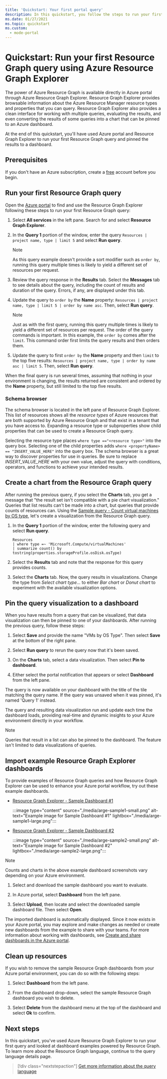 ```yaml
---
title: 'Quickstart: Your first portal query'
description: In this quickstart, you follow the steps to run your first query from Azure portal using Azure Resource Graph Explorer.
ms.date: 01/27/2021
ms.topic: quickstart
ms.custom:
  - mode-portal
---
```

# Quickstart: Run your first Resource Graph query using Azure Resource Graph Explorer

The power of Azure Resource Graph is available directly in Azure portal through Azure Resource Graph
Explorer. Resource Graph Explorer provides browsable information about the Azure Resource Manager
resource types and properties that you can query. Resource Graph Explorer also provides a clean
interface for working with multiple queries, evaluating the results, and even converting the results
of some queries into a chart that can be pinned to an Azure dashboard.

At the end of this quickstart, you'll have used Azure portal and Resource Graph Explorer to run your
first Resource Graph query and pinned the results to a dashboard.

## Prerequisites

If you don't have an Azure subscription, create a [free](https://azure.microsoft.com/free/) account
before you begin.

## Run your first Resource Graph query

Open the [Azure portal](https://portal.azure.com) to find and use the Resource Graph Explorer
following these steps to run your first Resource Graph query:

1. Select **All services** in the left pane. Search for and select **Resource Graph Explorer**.

1. In the **Query 1** portion of the window, enter the query
   `Resources | project name, type | limit 5` and select **Run query**.

   > [!NOTE]
   > As this query example doesn't provide a sort modifier such as `order by`, running this query
   > multiple times is likely to yield a different set of resources per request.

1. Review the query response in the **Results** tab. Select the **Messages** tab to see details
   about the query, including the count of results and duration of the query. Errors, if any, are
   displayed under this tab.

1. Update the query to `order by` the **Name** property:
   `Resources | project name, type | limit 5 | order by name asc`. Then, select **Run query**.

   > [!NOTE]
   > Just as with the first query, running this query multiple times is likely to yield a different
   > set of resources per request. The order of the query commands is important. In this example,
   > the `order by` comes after the `limit`. This command order first limits the query results and
   > then orders them.

1. Update the query to first `order by` the **Name** property and then `limit` to the top five
   results: `Resources | project name, type | order by name asc | limit 5`. Then, select **Run
   query**.

When the final query is run several times, assuming that nothing in your environment is changing,
the results returned are consistent and ordered by the **Name** property, but still limited to the
top five results.

### Schema browser

The schema browser is located in the left pane of Resource Graph Explorer. This list of resources
shows all the _resource types_ of Azure resources that are both supported by Azure Resource Graph
and that exist in a tenant that you have access to. Expanding a resource type or subproperties show
child properties that can be used to create a Resource Graph query.

Selecting the resource type places `where type =="<resource type>"` into the query box. Selecting
one of the child properties adds `where <propertyName> == "INSERT_VALUE_HERE"` into the query box.
The schema browser is a great way to discover properties for use in queries. Be sure to replace
_INSERT\_VALUE\_HERE_ with your own value, adjust the query with conditions, operators, and
functions to achieve your intended results.

## Create a chart from the Resource Graph query

After running the previous query, if you select the **Charts** tab, you get a message that "the
result set isn't compatible with a pie chart visualization." Queries that list results can't be made
into a chart, but queries that provide counts of resources can. Using the
[Sample query - Count virtual machines by OS type](./samples/starter.md#count-os), let's create a
visualization from the Resource Graph query.

1. In the **Query 1** portion of the window, enter the following query and select **Run query**.

   ```kusto
   Resources
   | where type =~ 'Microsoft.Compute/virtualMachines'
   | summarize count() by tostring(properties.storageProfile.osDisk.osType)
   ```

1. Select the **Results** tab and note that the response for this query provides counts.

1. Select the **Charts** tab. Now, the query results in visualizations. Change the type from _Select
   chart type..._ to either _Bar chart_ or _Donut chart_ to experiment with the available
   visualization options.

## Pin the query visualization to a dashboard

When you have results from a query that can be visualized, that data visualization can then be
pinned to one of your dashboards. After running the previous query, follow these steps:

1. Select **Save** and provide the name "VMs by OS Type". Then select **Save** at the bottom of the
   right pane.

1. Select **Run query** to rerun the query now that it's been saved.

1. On the **Charts** tab, select a data visualization. Then select **Pin to dashboard**.

1. Either select the portal notification that appears or select **Dashboard** from the left pane.

The query is now available on your dashboard with the title of the tile matching the query name. If
the query was unsaved when it was pinned, it's named 'Query 1' instead.

The query and resulting data visualization run and update each time the dashboard loads, providing
real-time and dynamic insights to your Azure environment directly in your workflow.

> [!NOTE]
> Queries that result in a list can also be pinned to the dashboard. The feature isn't limited to
> data visualizations of queries.

## Import example Resource Graph Explorer dashboards

To provide examples of Resource Graph queries and how Resource Graph Explorer can be used to enhance
your Azure portal workflow, try out these example dashboards.

- [Resource Graph Explorer - Sample Dashboard #1](https://github.com/Azure-Samples/Governance/blob/master/src/resource-graph/portal-dashboards/sample-1/resourcegraphexplorer-sample-1.json)

  :::image type="content" source="./media/arge-sample1-small.png" alt-text="Example image for Sample Dashboard #1" lightbox="./media/arge-sample1-large.png":::

- [Resource Graph Explorer - Sample Dashboard #2](https://github.com/Azure-Samples/Governance/blob/master/src/resource-graph/portal-dashboards/sample-2/resourcegraphexplorer-sample-2.json)

  :::image type="content" source="./media/arge-sample2-small.png" alt-text="Example image for Sample Dashboard #2" lightbox="./media/arge-sample2-large.png":::

> [!NOTE]
> Counts and charts in the above example dashboard screenshots vary depending on your Azure
> environment.

1. Select and download the sample dashboard you want to evaluate.

1. In Azure portal, select **Dashboard** from the left pane.

1. Select **Upload**, then locate and select the downloaded sample dashboard file. Then select
   **Open**.

The imported dashboard is automatically displayed. Since it now exists in your Azure portal, you may
explore and make changes as needed or create new dashboards from the example to share with your
teams. For more information about working with dashboards, see
[Create and share dashboards in the Azure portal](../../azure-portal/azure-portal-dashboards.md).

## Clean up resources

If you wish to remove the sample Resource Graph dashboards from your Azure portal environment, you
can do so with the following steps:

1. Select **Dashboard** from the left pane.

1. From the dashboard drop-down, select the sample Resource Graph dashboard you wish to delete.

1. Select **Delete** from the dashboard menu at the top of the dashboard and select **Ok** to
   confirm.

## Next steps

In this quickstart, you've used Azure Resource Graph Explorer to run your first query and looked at
dashboard examples powered by Resource Graph. To learn more about the Resource Graph language,
continue to the query language details page.

> [!div class="nextstepaction"]
> [Get more information about the query language](./concepts/query-language.md)
